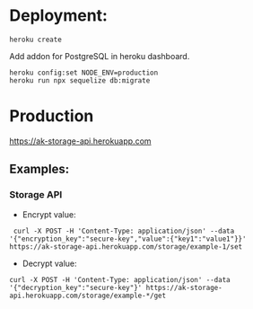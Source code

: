 # Deployment:

```
heroku create
```

Add addon for PostgreSQL in heroku dashboard.

```
heroku config:set NODE_ENV=production
heroku run npx sequelize db:migrate
```

# Production

https://ak-storage-api.herokuapp.com

## Examples:

### Storage API

- Encrypt value:

```
 curl -X POST -H 'Content-Type: application/json' --data '{"encryption_key":"secure-key","value":{"key1":"value1"}}' https://ak-storage-api.herokuapp.com/storage/example-1/set
```

 - Decrypt value:
```
curl -X POST -H 'Content-Type: application/json' --data '{"decryption_key":"secure-key"}' https://ak-storage-api.herokuapp.com/storage/example-*/get
```